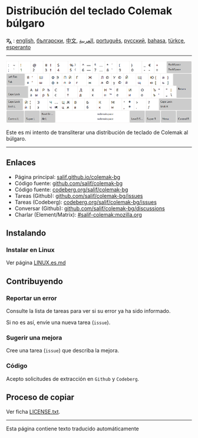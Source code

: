 # Distribución del teclado Colemak búlgaro

<span><svg xmlns="http://www.w3.org/2000/svg" width="15" height="15" fill="none"
style="vertical-align: sub;" viewBox="0 0 24 24" stroke="currentColor"
stroke-width="2" stroke-linecap="round" stroke-linejoin="round"><path
class="st0" d="M2,16c0.1,0,8-5,9-7c0.6-1.3,1-5,1-5h3H1h7V1" /><line
class="st0" x1="4" y1="8" x2="12" y2="16" /><polygon class="st0"
points="15,19 21,19 23,23 18,11 13,23 " /></svg> : [english](README.md), [български](README.bg.md), [中文](README.zh-CN.md), [العربية](README.ar.md), [português](README.pt.md), [русский](README.ru.md), [bahasa](README.id.md), [türkçe](README.tr.md), [esperanto](README.eo.md)</span>

---

![Vista previa del Colemak búlgaro](./media/preview.png)

Este es mi intento de transliterar una distribución de teclado de Colemak al búlgaro.

---

## Enlaces

* Página principal: [salif.github.io/colemak-bg](https://salif.github.io/colemak-bg/)
* Código fuente: [github.com/salif/colemak-bg](https://github.com/salif/colemak-bg)
* Código fuente: [codeberg.org/salif/colemak-bg](https://codeberg.org/salif/colemak-bg)
* Tareas \(Github\): [github.com/salif/colemak-bg/issues](https://github.com/salif/colemak-bg/issues)
* Tareas \(Codeberg\): [codeberg.org/salif/colemak-bg/issues](https://codeberg.org/salif/colemak-bg/issues)
* Conversar \(Github\): [github.com/salif/colemak-bg/discussions](https://github.com/salif/colemak-bg/discussions)
* Charlar \(Element/Matrix\): [#salif-colemak:mozilla.org](https://matrix.to/#/#salif-colemak:mozilla.org)

## Instalando

### Instalar en Linux

Ver página [LINUX.es.md](./LINUX.es.md)

## Contribuyendo

### Reportar un error

Consulte la lista de tareas para ver si su error ya ha sido informado.

Si no es así, envíe una nueva tarea \(`issue`\).

### Sugerir una mejora

Cree una tarea \(`issue`\) que describa la mejora.

### Código

Acepto solicitudes de extracción en `Github` y `Codeberg`.

## Proceso de copiar

Ver ficha [LICENSE.txt](./LICENSE.txt).

---

Esta página contiene texto traducido automáticamente
